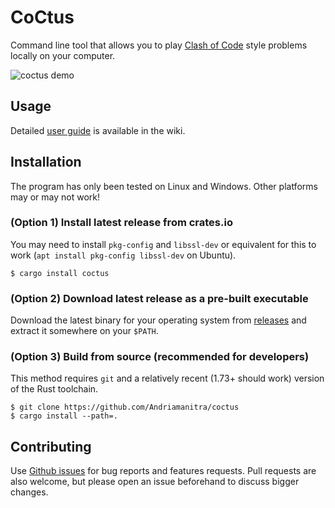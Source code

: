 # CoCtus

Command line tool that allows you to play [Clash of Code](https://www.codingame.com/multiplayer/clashofcode) style problems locally on your computer.

![coctus demo](https://github.com/Andriamanitra/coctus/assets/10672443/c99371ed-c473-4d45-91dc-3b46d0e350aa)


## Usage

Detailed [user guide](https://github.com/Andriamanitra/coctus/wiki/User-guide) is available in the wiki.


## Installation

The program has only been tested on Linux and Windows. Other platforms may or may not work!

### (Option 1) Install latest release from crates.io
You may need to install `pkg-config` and `libssl-dev` or equivalent for this to work (`apt install pkg-config libssl-dev` on Ubuntu).
```
$ cargo install coctus
```

### (Option 2) Download latest release as a pre-built executable

Download the latest binary for your operating system from [releases](https://github.com/Andriamanitra/coctus/releases) and extract it somewhere on your `$PATH`.

### (Option 3) Build from source (recommended for developers)

This method requires `git` and a relatively recent (1.73+ should work) version of the Rust toolchain.
```
$ git clone https://github.com/Andriamanitra/coctus
$ cargo install --path=.
```


## Contributing

Use [Github issues](https://github.com/Andriamanitra/coctus/issues) for bug reports and features requests.
Pull requests are also welcome, but please open an issue beforehand to discuss bigger changes.
